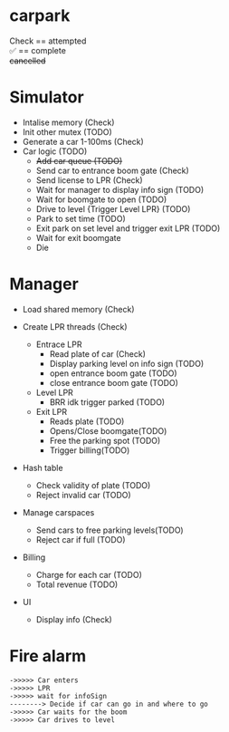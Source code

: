 # carpark


Check == attempted  
✅ == complete  
~~cancelled~~

# Simulator
 -  Intalise memory (Check)
 -  Init other mutex (TODO)
 -  Generate a car 1-100ms (Check)
 -  Car logic (TODO)
    - ~~Add car queue (TODO)~~
    - Send car to entrance boom gate (Check)
    - Send license to LPR (Check)
    - Wait for manager to display info sign (TODO)
    - Wait for boomgate to open (TODO)
    - Drive to level {Trigger Level LPR} (TODO)
    - Park to set time (TODO)
    - Exit park on set level and trigger exit LPR (TODO)
    - Wait for exit boomgate
    - Die

# Manager 
- Load shared memory (Check)
- Create LPR threads (Check)
    - Entrace LPR
        - Read plate of car (Check)
        - Display parking level on info sign (TODO)
        - open entrance boom gate   (TODO)
        - close entrance boom gate  (TODO)
    - Level LPR
        - BRR idk trigger parked    (TODO)
    - Exit LPR
        - Reads plate   (TODO)
        - Opens/Close boomgate(TODO)
        - Free the parking spot (TODO)
        - Trigger billing(TODO)
- Hash table
    - Check validity of plate (TODO)
    - Reject invalid car    (TODO)
- Manage carspaces 
    - Send cars to free parking levels(TODO)
    - Reject car if full (TODO)
- Billing 
    - Charge for each car   (TODO)
    - Total revenue (TODO)

- UI
    - Display info (Check)


# Fire alarm




    ->>>>> Car enters 
    ->>>>> LPR
    ->>>>> wait for infoSign 
    --------> Decide if car can go in and where to go
    ->>>>> Car waits for the boom 
    ->>>>> Car drives to level
